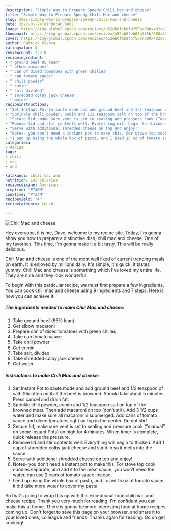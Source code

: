 ```yaml
---
description: "Simple Way to Prepare Speedy Chili Mac and cheese"
title: "Simple Way to Prepare Speedy Chili Mac and cheese"
slug: 3801-simple-way-to-prepare-speedy-chili-mac-and-cheese
date: 2022-01-24T01:08:40.500Z
image: https://img-global.cpcdn.com/recipes/a52eb0feb8fbf55b/680x482cq70/chili-mac-and-cheese-recipe-main-photo.jpg
thumbnail: https://img-global.cpcdn.com/recipes/a52eb0feb8fbf55b/680x482cq70/chili-mac-and-cheese-recipe-main-photo.jpg
cover: https://img-global.cpcdn.com/recipes/a52eb0feb8fbf55b/680x482cq70/chili-mac-and-cheese-recipe-main-photo.jpg
author: Patrick Rivera
ratingvalue: 4
reviewcount: 33218
recipeingredient:
- " ground beef 85 lean"
- " elbow macaroni"
- " can of diced tomatoes with green chilies"
- " can tomato sauce"
- " chili powder"
- " cumin"
- " salt divided"
- " shredded colby jack cheese"
- " water"
recipeinstructions:
- "Set Instant Pot to saute mode and add ground beef and 1/2 teaspoon of salt. Stir often until all the beef is browned. Should take about 5 minutes. Press cancel and drain fat."
- "Sprinkle chili powder, cumin and 1/2 teaspoon salt on top of the browned meat. Then add macaroni on top (don’t stir). Add 3 1/2 cups water and make sure all macaroni is submerged. Add cans of tomato sauce and diced tomatoes right on top in the center. Do not stir!"
- "Secure lid, make sure vent is set to sealing and pressure cook (“manual” on some Instant Pots) on high for 4 minutes. When timer is complete, quick release the pressure."
- "Remove lid and stir contents well. Everything will begin to thicken. Add 1 cup of shredded colby jack cheese and stir it in so it melts into the sauce."
- "Serve with additional shredded cheese on top and enjoy!"
- "Notes- you don’t need a instant pot to make this. For stove top cook noodles separate, and add it to the meat sauce, you won’t need the water, can use 2 cans of tomato sauce instead."
- "I end up using the whole box of pasta, and I used 15 oz of tomato sauce, it did take more water to cover my pasta"
categories:
- Recipe
tags:
- chili
- mac
- and

katakunci: chili mac and 
nutrition: 143 calories
recipecuisine: American
preptime: "PT40M"
cooktime: "PT34M"
recipeyield: "4"
recipecategory: Lunch

---
```



![Chili Mac and cheese](https://img-global.cpcdn.com/recipes/a52eb0feb8fbf55b/680x482cq70/chili-mac-and-cheese-recipe-main-photo.jpg)

Hey everyone, it is me, Dave, welcome to my recipe site. Today, I'm gonna show you how to prepare a distinctive dish, chili mac and cheese. One of my favorites. This time, I'm gonna make it a bit tasty. This will be really delicious.



Chili Mac and cheese is one of the most well liked of current trending meals on earth. It is enjoyed by millions daily. It's simple, it's quick, it tastes yummy. Chili Mac and cheese is something which I've loved my entire life. They are nice and they look wonderful.


To begin with this particular recipe, we must first prepare a few ingredients. You can cook chili mac and cheese using 9 ingredients and 7 steps. Here is how you can achieve it.

<!--inarticleads1-->

##### The ingredients needed to make Chili Mac and cheese:

1. Take  ground beef (85% lean)
1. Get  elbow macaroni
1. Prepare  can of diced tomatoes with green chilies
1. Take  can tomato sauce
1. Take  chili powder
1. Get  cumin
1. Take  salt, divided
1. Take  shredded colby jack cheese
1. Get  water




<!--inarticleads2-->

##### Instructions to make Chili Mac and cheese:

1. Set Instant Pot to saute mode and add ground beef and 1/2 teaspoon of salt. Stir often until all the beef is browned. Should take about 5 minutes. Press cancel and drain fat.
1. Sprinkle chili powder, cumin and 1/2 teaspoon salt on top of the browned meat. Then add macaroni on top (don’t stir). Add 3 1/2 cups water and make sure all macaroni is submerged. Add cans of tomato sauce and diced tomatoes right on top in the center. Do not stir!
1. Secure lid, make sure vent is set to sealing and pressure cook (“manual” on some Instant Pots) on high for 4 minutes. When timer is complete, quick release the pressure.
1. Remove lid and stir contents well. Everything will begin to thicken. Add 1 cup of shredded colby jack cheese and stir it in so it melts into the sauce.
1. Serve with additional shredded cheese on top and enjoy!
1. Notes- you don’t need a instant pot to make this. For stove top cook noodles separate, and add it to the meat sauce, you won’t need the water, can use 2 cans of tomato sauce instead.
1. I end up using the whole box of pasta, and I used 15 oz of tomato sauce, it did take more water to cover my pasta




So that's going to wrap this up with this exceptional food chili mac and cheese recipe. Thank you very much for reading. I'm confident you can make this at home. There is gonna be more interesting food at home recipes coming up. Don't forget to save this page on your browser, and share it to your loved ones, colleague and friends. Thanks again for reading. Go on get cooking!
